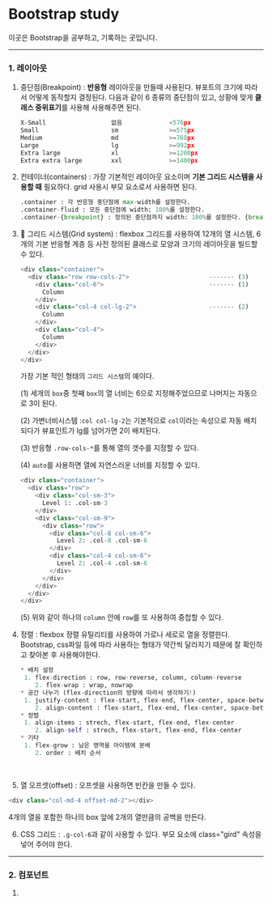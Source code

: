 # Bootstrap study

이곳은 Bootstrap을 공부하고, 기록하는 곳입니다.

-----

   

### 1. 레이아웃

 

1. 중단점(Breakpoint) : **반응형** 레이아웃을 만들때 사용된다. 뷰포트의 크기에 따라서 어떻게 동작할지 결정된다. 다음과 같이 6 종류의 중단점이 있고, 상황에 맞게 **클래스 중위표기**를 사용해 사용해주면 된다. 

   ```python
   X-Small					없음			   <576px
   Small					sm				>=575px
   Medium					md				>=768px 
   Large					lg				>=992px
   Extra large				xl				>=1200px
   Extra extra large		xxl				>=1400px
   ```

    

2. 컨테이너(containers) : 가장 기본적인 레이아웃 요소이며 **기본 그리드 시스템을 사용할 때** 필요하다.  grid 사용시 부모 요소로서 사용하면 된다. 

   ```python
   .container : 각 반응형 중단점에 max-width를 설정한다. 
   .container-fluid : 모든 중단점에 width: 100%를 설정한다. 
   .container-{breakpoint} : 정의된 중단점까지 width: 100%를 설정한다. {breakpoint}를 넘으면 width: 100%가 아닌 기본 지정 값이 된다. 
   ```

    

3. :star2: 그리드 시스템(Grid system) :  flexbox 그리드를 사용하여 12개의 열 시스템, 6개의 기본 반응형 계층 등 사전 정의된 클래스로 모양과 크기의 레이아웃을 빌드할 수 있다. 

   ```python
   <div class="container">
     <div class="row row-cols-2">                      ------- (3)
       <div class="col-6">                             ------- (1)
         Column
       </div>
       <div class="col-4 col-lg-2">                    ------- (2)
         Column
       </div>
       <div class="col-4">
         Column
       </div>
     </div>
   </div>
   ```

   가장 기본 적인 형태의 `그리드 시스템`의 예이다.

   (1) 세개의 `box`중 첫째 `box`의 열 너비는 6으로 지정해주었으므로 나머지는 자동으로 3이 된다.
   
   (2) 가변너비시스템 :`col col-lg-2`는 기본적으로 `col`이라는 속성으로 자동 배치 되다가 뷰표인트가 lg를 넘어가면 2이 배치된다.
   
   (3) 반응형 `.row-cols-*`를 통해 열의 갯수를 지정할 수 있다. 
   
   (4) `auto`를 사용하면 열에 자연스러운 너비를 지정할 수 있다.
   
   ```python
   <div class="container">
     <div class="row">
       <div class="col-sm-3">
         Level 1: .col-sm-3
       </div>
       <div class="col-sm-9">
         <div class="row">
           <div class="col-8 col-sm-6">
             Level 2: .col-8 .col-sm-6
           </div>
           <div class="col-4 col-sm-6">
             Level 2: .col-4 .col-sm-6
           </div>
         </div>
       </div>
     </div>
   </div>
   ```
   
   (5) 위와 같이 하나의 `column` 안에 `row`를 또 사용하여 중첩할 수 있다.  
   
    

4. 정렬 : flexbox 정렬 유틸리티를 사용하여 가로나 세로로 열을 정렬한다. Bootstrap, css파일 등에 따라 사용하는 형태가 약간씩 달라지기 때문에 잘 확인하고 찾아본 후 사용해야한다. 

   ```python
   * 배치 설정 
   	1. flex-direction : row, row-reverse, column, column-reverse
       2. flex-wrap : wrap, nowrap
   * 공간 나누기 (flex-direction의 방향에 따라서 생각하기!)
   	1. justify-content : flex-start, flex-end, flex-center, space-between, space-around, space-evenly
       2. align-content : flex-start, flex-end, flex-center, space-between, space-around, space-evenly
   * 정렬
   	1. align-items : strech, flex-start, flex-end, flex-center
       2. align-self : strech, flex-start, flex-end, flex-center
   * 기타
   	1. flex-grow : 남은 영역을 아이템에 분배
       2. order : 배치 순서
   ```

​    

5.  열 오프셋(offset) : 오프셋을 사용하면 빈칸을 만들 수 있다. 

   ```python
   <div class="col-md-4 offset-md-2"></div>
   ```

   4개의 열을 포함한 하나의 box 앞에 2개의 열만큼의 공백을 만든다.

  

6. CSS 그리드 : `.g-col-6`과 같이 사용할 수 있다. 부모 요소에 class="gird" 속성을 넣어 주어야 한다. 

  

  

-----

### 2. 컴포넌트

 

1. 
